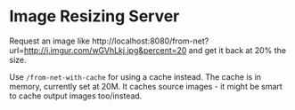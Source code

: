 # Image Resizing Server

Request an image like
http://localhost:8080/from-net?url=http://i.imgur.com/wGVhLkj.jpg&percent=20
and get it back at 20% the size.

Use `/from-net-with-cache` for using a cache instead.
The cache is in memory, currently set at 20M.
It caches source images - it might be smart to cache output images too/instead.
